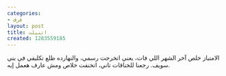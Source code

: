 ```yaml
---
categories:
- قرف
layout: post
title: اتنيلت
created: 1283559185
---
```

الامتياز خلص آخر الشهر اللي فات، يعني اتخرجت رسمي، والنهارده طلع تكليفي في بني سويف. رجعنا للخناقات تاني، اتخنقت خلاص ومش عارف هعمل إيه.
